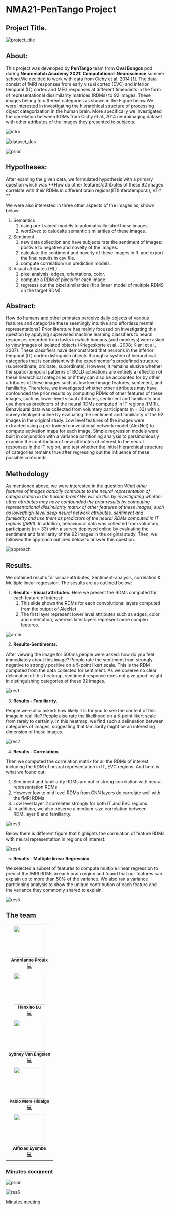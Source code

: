 # NMA21-PenTango Project


## Project Title.
![project_title](https://user-images.githubusercontent.com/68440833/126869814-b59e956a-741b-488b-8fec-61fda12516d9.png)


## About:

This project was developed by **PenTango** team from **Oval Bongos** pod during **Neuromatch Academy 2021: Computational-Neuroscience** summer school.We decided to work with data from Cichy et al. 2014 [1]. The data consist of fMRI responses from early visual cortex (EVC) and inferior temporal (IT) cortex and MEG responses at different timepoints in the form of representational dissimilarity matrices (RDMs) to 92 images. These images belong to different categories as shown in the Figure below.We were interested in investigating the hierarchical structure of processing object categorization in the human brain. More specifically we investigated the correlation between RDMs from Cichy et al.,2014 neuroimaging dataset with other attributes of the images they presented to subjects. 


![intro](https://user-images.githubusercontent.com/68440833/126870166-adb705a2-66bd-4d8e-82f7-fba6cce16184.png)




![dataset_des](https://user-images.githubusercontent.com/68440833/126869810-2c91cf0f-68d2-4bca-8eb5-0ece28f31a25.png)



![prior](https://user-images.githubusercontent.com/68440833/126869797-b97c18d9-f061-43c5-82c1-1efae270b00e.png)



## Hypotheses:

After examing the given data, we formulated hypothesis with a primary question which was **How do other features/attributes of these 92 images correlate with their RDMs in different brain regions(IT(Inferotemporal), V1)? **


We  were also  interested in three other aspects of the images as, shown below:

1. Semantics  
    1. using pre-trained models to automatically label these images.
    2. word2vec to calucalte semantic similarities of these images.
2. Sentiment 
    1. new data collection and have subjects rate the sentiment of images: postivie to negative and novelty of the images.
    2. calculate the sentiment and novelty of these images in R. and export the final results in csv file.
    3. compute correlation/run prediction models.
3. Visual attributes (HL)
   1. pixel analysis: edges, orientations, color.
   2. compute a RDM of pixels for each image .
   3. regresss out the pixel similarities (fit a linear model of multiple RDMS on the target RDM).
                
 
 
 
## Abstract:


How do humans and other primates perceive daily objects of various features and categorize these seemingly intuitive and effortless mental representations? Prior literature has mainly focused on investigating this question by applying supervised machine learning classifiers to neural responses recorded from tasks in which humans (and monkeys) were asked to view images of isolated objects (Kriegeskorte et al., 2008; Kiani et al., 2007). These classifiers have demonstrated that neurons in the inferior temporal (IT) cortex distinguish objects through a system of hierarchical categories that is consistent with the experimenter's predefined structure (superordinate, ordinate, subordinate). However, it remains elusive whether the spatio-temporal patterns of BOLD activations are entirely a reflection of these hierarchical categories or if they can also be accounted for by other attributes of these images such as low level image features, sentiment, and familiarity. Therefore, we investigated whether other attributes may have confounded the prior results by computing RDMs of other features of these images, such as lower-level visual attributes, sentiment and familiarity and use them as predictors of the neural RDMs computed in IT regions (fMRI). Behavioural data was collected from voluntary participants (n = 33) with a survey deployed online by evaluating the sentiment and familiarity of the 92 images in the original study. Low level features of the images were extracted using a pre-trained convolutional network model (AlexNet) to compute activation maps for each image. Simple regression models were built in conjunction with a variance partitioning analysis to parsimoniously examine the contribution of new attributes of interest to the neural responses in the IT region, and test whether the initial hierarchical structure of categories remains true after regressing out the influence of these possible confounds.


## Methodology

As mentioned above, we were interested in the question *What other features of images actually contribute to the neural representation of categorization in the human brain? We will do this by investigating whether other attributes may have confounded the prior results by computing representational dissimilarity matrix of other features of these images, such as lower/high-level deep neural network attributes, sentiment and familiarity and use them as predictors of the neural RDMs computed in IT regions (fMRI).*
In addition, behavioural data was collected from voluntary participants (n = 33) with a survey deployed online by evaluating the sentiment and familiarity of the 92 images in the original study.
Then, we followed the approach outlined below to answer this question.

![approach](https://user-images.githubusercontent.com/68440833/126869892-6089249c-e55e-4940-afd2-6f401ced1426.png)



## Results.

We obtained results for visual-attributes, Sentiment-analysis, correlation & Multiple linear regression. The sesults are as outlined below:

1. **Results - Visual attributes.**
Here we present the RDMs computed for each feature of interest: 
   1. This slide shows the RDMs for each convolutional layers computed from the output of AlexNet
   2. The first layer represent lower level attributes such as edges, color and orientation, whereas later layers represent more complex features. 

![archi](https://user-images.githubusercontent.com/68440833/126869865-42bc7de8-d1b2-47cc-b4d6-a263f3b5b8f2.png)


2. **Results-Sentiments.**

After viewing the image for 500ms,people were asked: how do you feel immediately about this image? People rate the sentiment from strongly negative to strongly positive on a 5-point likert scale. 
This is the RDM computed from the data collected for sentiment. As we observe no clear delineation of this heatmap, sentiment response does not give good insight in distinguishing categories of these 92 images.


![res1](https://user-images.githubusercontent.com/68440833/126869905-829a45a9-f1aa-4dc7-82a8-68667438ce9a.png)


3. **Results - Familiarity.**

People were also asked: how likely it is for you to see the content of this image in real life? People also rate the likelihood on a 5-point likert scale from rarely to certainly. 
In this heatmap, we find such a delineation between categories of images, suggesting that familiarity might be an interesting dimension of these images.

![res2](https://user-images.githubusercontent.com/68440833/126869919-ec2c304e-97ee-416a-be66-063c6f93cf6a.png)


4. **Results - Correlation.**

Then we computed the correlation matrix for all the RDMs of interest, including the RDM of neural representation in IT, EVC regions. And here is what we found out:

   1. Sentiment and familiarity RDMs are not in strong correlation with neural representation RDMs
   2.  However low to mid level RDMs from CNN layers do correlate well with the fMRI RDMs  
   3.  Low level layer 2 correlates strongly for both IT and EVC regions.
   4.  In addition, we also observe a medium-size correlation between RDM_layer 8 and familiarity.
 
 
![res3](https://user-images.githubusercontent.com/68440833/126869930-dfbc0417-8bb6-4696-ab23-2c01152ca901.png)

Below there is different figure that highlights the correlation of feature RDMs with neural representation in regions of interest. 


![res4](https://user-images.githubusercontent.com/68440833/126869936-e76175f8-2c0d-421a-a60e-05d7ccc7e7b7.png)



5. **Results - Multiple linear Regression.**

We selected a subset of features to compute multiple linear regression to predict the fMRI RDMs in each brain region and found that our features can explain up to more than 50% of the variance. We also ran a variance partitioning analysis to show the unique contribution of each feature and the variance they commonly shared to explain.

![res5](https://user-images.githubusercontent.com/68440833/126869943-21732fe9-55b8-4566-b3b9-d350c8da8456.png)


## The team
<table>
<tr>
    <td align="center"><a href="https://github.com/anproulx"><img src="https://github.com/anproulx.png" width="100px;" alt=""/><br /><sub><b>Andréanne Proulx</b></sub></a><br /><a href="https://github.com/physiopy/phys2bids/commits?author=viacovella" title="Code">💻</a></td>
</tr>
<tr>
    <td align="center"><a href="https://github.com/hanxiaolu-5"><img src="https://github.com/hanxiaolu-5.png" width="100px;" alt=""/><br /><sub><b>Hanxiao Lu</b></sub></a><br /><a href="https://github.com/physiopy/phys2bids/commits?author=viacovella" title="Code">💻</a></td>
</tr>
<tr>
    <td align="center"><a href="https://github.com/svanengelen"><img src="https://github.com/svanengelen.png" width="100px;" alt=""/><br /><sub><b>Sydney Van Engelen</b></sub></a><br /><a href="https://github.com/physiopy/phys2bids/commits?author=viacovella" title="Code">💻</a></td>
</tr>
<tr>
    <td align="center"><a href="https://github.com/pablo-mere-hidalgo"><img src="https://github.com/pablo-mere-hidalgo.png" width="100px;" alt=""/><br /><sub><b>Pablo Mere Hidalgo</b></sub></a><br /><a href="https://github.com/physiopy/phys2bids/commits?author=viacovella" title="Code">💻</a></td>
</tr>
<tr>
    <td align="center"><a href="https://github.com/Alfaxad"><img src="https://github.com/Alfaxad.png" width="100px;" alt=""/><br /><sub><b>Alfaxad Eyembe</b></sub></a><br /><a href="https://github.com/physiopy/phys2bids/commits?author=viacovella" title="Code">💻</a></td>
</tr>
</table>

### Minutes document 

![prior](https://user-images.githubusercontent.com/68440833/126869797-b97c18d9-f061-43c5-82c1-1efae270b00e.png)









![res6](https://user-images.githubusercontent.com/68440833/126869948-761e57ec-7239-4211-bd79-7a475eafecb3.png)





[Minutes meeting](https://docs.google.com/document/d/1GsBpHjl7nuiU9_HMjJqHEiLHDkE_u1DGq7H11_nFvM4/edit)

